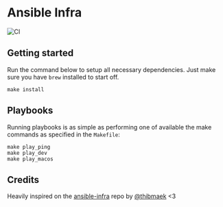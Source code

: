 # Ansible Infra

![CI](https://github.com/bitcrumb/ansible-pi/workflows/CI/badge.svg)

## Getting started

Run the command below to setup all necessary dependencies. Just make sure you have `brew` installed to start off.

```shell
make install
```

## Playbooks

Running playbooks is as simple as performing one of available the make commands as specified in the `Makefile`:

```shell
make play_ping
make play_dev
make play_macos
````

## Credits

Heavily inspired on the [ansible-infra](https://github.com/thibmaek/ansible-infra) repo by [@thibmaek](https://github.com/thibmaek) <3
